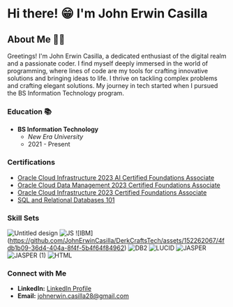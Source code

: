 # Hi there! 😁 I'm John Erwin Casilla

## About Me 👨‍💻
Greetings! I'm John Erwin Casilla, a dedicated enthusiast of the digital realm and a passionate coder. I find myself deeply immersed in the world of programming, where lines of code are my tools for crafting innovative solutions and bringing ideas to life.
I thrive on tackling complex problems and crafting elegant solutions. My journey in tech started when I pursued the BS Information Technology program.

### Education 📚
- **BS Information Technology**
  - *New Era University*
  - 2021 - Present

### Certifications
- [Oracle Cloud Infrastructure 2023 AI Certified Foundations Associate](Certification_Link_1)
- [Oracle Cloud Data Management 2023 Certified Foundations Associate](https://catalog-education.oracle.com/pls/certview/sharebadge?id=55184B67615E5F23748D2BA243767AF547D932E520738F012C7FCA2677C6AC7B&fbclid=IwAR2i9PKPD5JTsCscwW2n6EEp2J5xYo7AEzulKm6kTy9pHAxXs_C0xy1dxqk)
- [Oracle Cloud Infrastructure 2023 Certified Foundations Associate](https://catalog-education.oracle.com/pls/certview/sharebadge?id=4C906D906DABB047762DB47BBE8B160670845CF40318158AA3AF07F7A80D67DE&fbclid=IwAR2ZtLih86MB6BmEjh6AWvnFezd3YsK-YXwXJYBG3KLSDOg2TrXZiDZNhPI)
- [SQL and Relational Databases 101](https://courses.cognitiveclass.ai/certificates/a3768491da684c76925f60017234806f)

### Skill Sets
![Untitled design](https://github.com/JohnErwinCasilla/DerkCraftsTech/assets/152262067/9335b479-7479-4e49-bd31-d79190d9c56f) ![JS](https://github.com/JohnErwinCasilla/DerkCraftsTech/assets/152262067/fe19bb27-f9d1-4e1b-8b0e-f9fea72c34a4) ![IBM]    (https://github.com/JohnErwinCasilla/DerkCraftsTech/assets/152262067/4fdb1b09-36d4-404a-8f4f-5b4f64f84962) ![DB2](https://github.com/JohnErwinCasilla/DerkCraftsTech/assets/152262067/ec8cfc72-2bfe-4f84-8fc7-ed9c4aecb0c0) ![LUCID](https://github.com/JohnErwinCasilla/DerkCraftsTech/assets/152262067/eba01deb-f1a1-4245-a5ca-bf66416eb1e5) ![JASPER](https://github.com/JohnErwinCasilla/DerkCraftsTech/assets/152262067/dcc600f3-5d25-4757-99d8-18652529e6b8) ![JASPER (1)](https://github.com/JohnErwinCasilla/DerkCraftsTech/assets/152262067/4d624072-b22d-47f7-be16-680d83f2d069) ![HTML](https://github.com/JohnErwinCasilla/DerkCraftsTech/assets/152262067/40155f7a-b70f-4a14-9b75-ae27493a8edd)

### Connect with Me
- **LinkedIn:** [LinkedIn Profile](LinkedIn_Profile_Link)
- **Email:** johnerwin.casilla28@gmail.com
